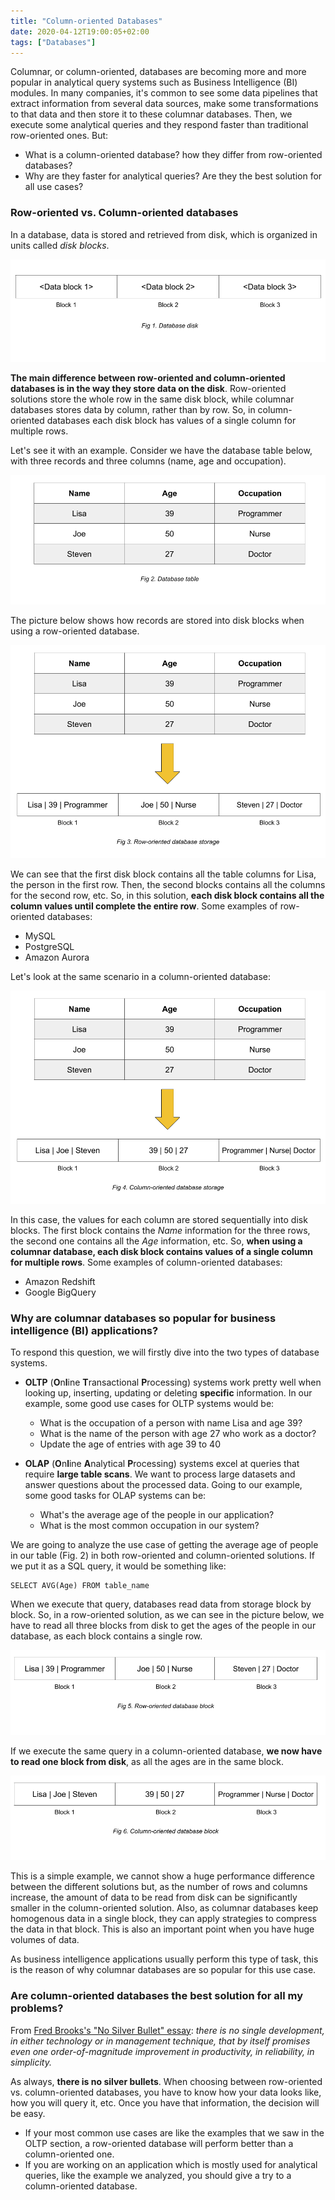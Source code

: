 ```yaml
---
title: "Column-oriented Databases"
date: 2020-04-12T19:00:05+02:00
tags: ["Databases"]
---
```


Columnar, or column-oriented, databases are becoming more and more popular in analytical query systems such as Business Intelligence (BI) modules.
In many companies, it's common to see some data pipelines that extract information from several data sources, make some transformations to that data and then store it to these columnar databases. Then, we execute some analytical queries and they respond faster than traditional row-oriented ones. But:

  * What is a column-oriented database? how they differ from row-oriented databases?
  * Why are they faster for analytical queries? Are they the best solution for all use cases?

### Row-oriented vs. Column-oriented databases

In a database, data is stored and retrieved from disk, which is organized in units called *disk blocks*.

<img src="/images/columnar-databases/database-disk.png"/>

**The main difference between row-oriented and column-oriented databases is in the way they store data on the disk**. Row-oriented solutions store the whole row in the same disk block, while columnar databases stores data by column, rather than by row. So, in column-oriented databases each disk block has values of a single column for multiple rows.

Let's see it with an example. Consider we have the database table below, with three records and three columns (name, age and occupation).

<img src="/images/columnar-databases/database-table.png" />

The picture below shows how records are stored into disk blocks when using a row-oriented database.

<img src="/images/columnar-databases/row-database.png" />

We can see that the first disk block contains all the table columns for Lisa, the person in the first row. Then, the second blocks contains all the columns for the second row, etc. So, in this solution, **each disk block contains all the column values until complete the entire row**. Some examples of row-oriented databases:

  * MySQL
  * PostgreSQL
  * Amazon Aurora

Let's look at the same scenario in a column-oriented database:

<img src="/images/columnar-databases/column-database.png" />

In this case, the values for each column are stored sequentially into disk blocks. The first block contains the *Name* information for the three rows, the second one contains all the *Age* information, etc. So, **when using a columnar database, each disk block contains values of a single column for multiple rows**. Some examples of column-oriented databases:

  * Amazon Redshift
  * Google BigQuery


### Why are columnar databases so popular for business intelligence (BI) applications?

To respond this question, we will firstly dive into the two types of database systems.

* **OLTP** (**O**n**l**ine **T**ransactional **P**rocessing) systems work pretty well when looking up, inserting, updating or deleting **specific** information. In our example, some good use cases for OLTP systems would be:
  * What is the occupation of a person with name Lisa and age 39?
  * What is the name of the person with age 27 who work as a doctor?
  * Update the age of entries with age 39 to 40

* **OLAP** (**O**n**l**ine **A**nalytical **P**rocessing) systems excel at queries that require **large table scans**. We want to process large datasets and answer questions about the processed data. Going to our example, some good tasks for OLAP systems can be:
  * What's the average age of the people in our application?
  * What is the most common occupation in our system?

We are going to analyze the use case of getting the average age of people in our table (Fig. 2) in both row-oriented and column-oriented solutions. If we put it as a SQL query, it would be something like:

```
SELECT AVG(Age) FROM table_name
```

When we execute that query, databases read data from storage block by block. So, in a row-oriented solution, as we can see in the picture below, we have to read all three blocks from disk to get the ages of the people in our database, as each block contains a single row.

<img src="/images/columnar-databases/row-oriented-block.png" />

If we execute the same query in a column-oriented database, **we now have to read one block from disk**, as all the ages are in the same block.

<img src="/images/columnar-databases/column-oriented-block.png" />

This is a simple example, we cannot show a huge performance difference between the different solutions but, as the number of rows and columns increase, the amount of data to be read from disk can be significantly smaller in the column-oriented solution. Also, as columnar databases keep homogenous data in a single block, they can apply strategies to compress the data in that block. This is also an important point when you have huge volumes of data.

As business intelligence applications usually perform this type of task, this is the reason of why columnar databases are so popular for this use case.

### Are column-oriented databases the best solution for all my problems?

From [Fred Brooks's "No Silver Bullet" essay](https://people.eecs.ku.edu/~saiedian/Teaching/Sp08/816/Papers/Background-Papers/no-silver-bullet.pdf): _there is no single development, in either technology or in management technique, that by itself promises even one order-of-magnitude improvement in productivity, in reliability, in simplicity._

As always, **there is no silver bullets**. When choosing between row-oriented vs. column-oriented databases, you have to know how your data looks like, how you will query it, etc. Once you have that information, the decision will be easy.

* If your most common use cases are like the examples that we saw in the OLTP section, a row-oriented database will perform better than a column-oriented one.
* If you are working on an application which is mostly used for analytical queries, like the example we analyzed, you should give a try to a column-oriented database.
